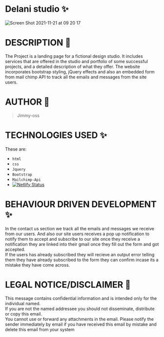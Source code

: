 # Delani studio &#10024;

![Screen Shot 2021-11-21 at 09 20 17](https://user-images.githubusercontent.com/62022158/142762020-696b6b5f-4e2d-4dfb-bb75-8722799108b5.png)

# DESCRIPTION &#127800;

The Project is a landing page for a fictional design studio.
It includes services that are offered in the studio and portfolio of some successful projects,
and a detailed description of what they offer.
The website incorporates bootstrap styling, jQuery effects and also an embedded form from mail chimp API to track all the emails and messages from the site users.

# AUTHOR &#129409;

> Jimmy-oss

# TECHNOLOGIES USED &#10024;

These are:

- `html`
- `css`
- `Jquery`
- `Bootstrap`
- `Mailchimp-Api`
- [![Netlify Status](https://api.netlify.com/api/v1/badges/f62bb2f5-c7d1-4b5b-96a5-0ee98550568f/deploy-status)](https://app.netlify.com/sites/delani-studio-website/deploys)

# BEHAVIOUR DRIVEN DEVELOPMENT &#10024;

In the contact us section we track all the emails and messages we receive from our users.
And also our site users receives a pop up notification to notify them to accept and subscribe to our site once they receive a
notification they are linked into their gmail once they fill out the form and got accepted.<br>If the users has already subscribed they will recieve
an output error telling them they have already subscribed to the form they can confirm incase its a mistake they
have come across.</br>

# LEGAL NOTICE/DISCLAIMER &#127800;

This message contains confidential information and is intended only for the individual named.<br>If you are not the named addressee you should not disseminate, distribute or copy this email.<br> You cannot use or forward any attachments in the email. Please notify the sender immediately by email if you have received this email by mistake and delete this email from your system</br>
